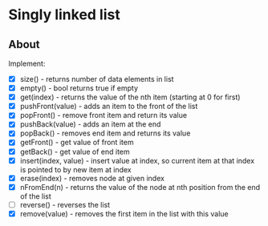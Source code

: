 
# Singly linked list

## About

Implement:

- [x] size() - returns number of data elements in list
- [x] empty() - bool returns true if empty
- [x] get(index) - returns the value of the nth item (starting at 0 for first)
- [x] pushFront(value) - adds an item to the front of the list
- [x] popFront() - remove front item and return its value
- [x] pushBack(value) - adds an item at the end
- [x] popBack() - removes end item and returns its value
- [x] getFront() - get value of front item
- [x] getBack() - get value of end item
- [x] insert(index, value) - insert value at index, so current item at that index is pointed to by new item at index
- [x] erase(index) - removes node at given index
- [x] nFromEnd(n) - returns the value of the node at nth position from the end of the list
- [ ] reverse() - reverses the list
- [x] remove(value) - removes the first item in the list with this value
